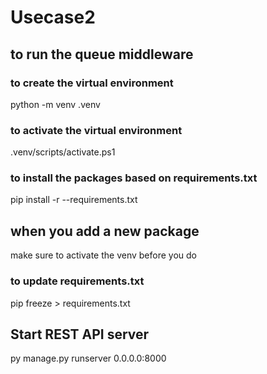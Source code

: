 # Usecase2
## to run the queue middleware
### to create the virtual environment
python -m venv .venv
### to activate the virtual environment
.venv/scripts/activate.ps1
### to install the packages based on requirements.txt
pip install -r --requirements.txt

## when you add a new package 
make sure to activate the venv before you do
### to update requirements.txt
pip freeze > requirements.txt 



## Start REST API server
py manage.py runserver 0.0.0.0:8000